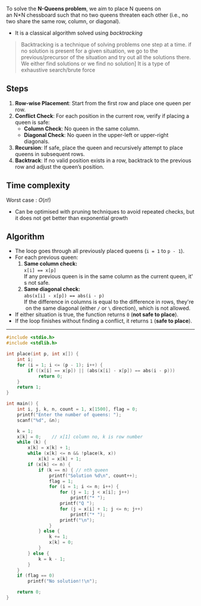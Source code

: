 To solve the **N-Queens problem**, we aim to place N queens on an N×N chessboard such that no two queens threaten each other (i.e., no two share the same row, column, or diagonal).
- It is a classical algorithm solved using *backtracking*

> Backtracking is a technique of solving problems one step at a time. if no solution is present for a given situation, we go to the previous/precursor of the situation and try out all the solutions there. We either find solutions or we find no solution]
> It is a type of exhaustive search/brute force

## Steps
1. **Row-wise Placement**: Start from the first row and place one queen per row.
2. **Conflict Check**: For each position in the current row, verify if placing a queen is safe:
    - **Column Check**: No queen in the same column.
    - **Diagonal Check**: No queen in the upper-left or upper-right diagonals.
3. **Recursion**: If safe, place the queen and recursively attempt to place queens in subsequent rows.
4. **Backtrack**: If no valid position exists in a row, backtrack to the previous row and adjust the queen’s position.

## Time complexity
Worst case : $O(n!)$
- Can be optimised with pruning techniques to avoid repeated checks, but it does not get better than exponential growth

## Algorithm

- The loop goes through all previously placed queens (`i = 1` to `p - 1`).
- For each previous queen:
    1. **Same column check:**  
        `x[i] == x[p]`  
        If any previous queen is in the same column as the current queen, it's not safe.
    2. **Same diagonal check:**  
        `abs(x[i] - x[p]) == abs(i - p)` If the difference in columns is equal to the difference in rows, they're on the same diagonal (either `/` or `\` direction), which is not allowed.
- If either situation is true, the function returns `0` (**not safe to place**).
- If the loop finishes without finding a conflict, it returns `1` (**safe to place**).

---
```c
#include <stdio.h>
#include <stdlib.h>

int place(int p, int x[]) {
    int i;
    for (i = 1; i <= (p - 1); i++) {
        if ((x[i] == x[p]) || (abs(x[i] - x[p]) == abs(i - p)))
            return 0;
    }
    return 1;
}

int main() {
    int i, j, k, n, count = 1, x[1500], flag = 0;
    printf("Enter the number of queens: ");
    scanf("%d", &n);

    k = 1;
    x[k] = 0;    // x[1] column no, k is row number
    while (k) {
        x[k] = x[k] + 1;
        while (x[k] <= n && !place(k, x))
            x[k] = x[k] + 1;
        if (x[k] <= n) {
            if (k == n) { // nth queen
                printf("Solution %d\n", count++);
                flag = 1;
                for (i = 1; i <= n; i++) {
                    for (j = 1; j < x[i]; j++)
                        printf("* ");
                    printf("Q ");
                    for (j = x[i] + 1; j <= n; j++)
                        printf("* ");
                    printf("\n");
                }
            } else {
                k += 1;
                x[k] = 0;
            }
        } else {
            k = k - 1;
        }
    }
    if (flag == 0)
        printf("No solution!!\n");

    return 0;
}
```
